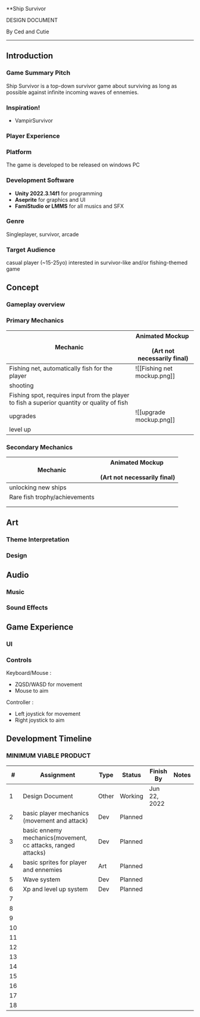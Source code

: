 **Ship Survivor

DESIGN DOCUMENT

By Ced and Cutie

---
## Introduction

### Game Summary Pitch

Ship Survivor is a top-down survivor game about surviving as long as possible against infinite incoming waves of ennemies.

### Inspiration!

- VampirSurvivor

### Player Experience


### Platform

The game is developed to be released on windows PC

### Development Software

- **Unity 2022.3.14f1** for programming
- **Aseprite** for graphics and UI
- **FamiStudio or LMMS** for all musics and SFX

### Genre

Singleplayer, survivor, arcade 

### Target Audience

casual player (~15-25yo) interested in survivor-like and/or fishing-themed game

## Concept

### Gameplay overview


### Primary Mechanics

  

| Mechanic | Animated Mockup <br><br>(Art not necessarily final) |
| -------- | --------------------------------------------------- |
|Fishing net, automatically fish for the player|    ![[Fishing net mockup.png]]                                              |
|shooting|                                                     |
|Fishing spot, requires input from the player to fish a superior quantity or quality of fish|                                                     |
|upgrades|![[upgrade mockup.png]]|
|level up||

### Secondary Mechanics

  

| Mechanic | Animated Mockup <br><br>(Art not necessarily final) |
| -------- | --------------------------------------------------- |
|unlocking new ships|                                                     |
|Rare fish trophy/achievements|                                                     |
|||
|||

## Art

### Theme Interpretation



  

### Design



  


## Audio

### Music



### Sound Effects


## Game Experience

### UI


### Controls

Keyboard/Mouse :
- ZQSD/WASD for movement
- Mouse to aim

Controller :
- Left joystick for movement
- Right joystick to aim

## Development Timeline

  
### MINIMUM VIABLE PRODUCT

  

| #   | Assignment                                | Type   | Status   | Finish By    | Notes                                                      |
| --- | ----------------------------------------- | ------ | -------- | ------------ | ---------------------------------------------------------- |
| 1   | Design Document                           | Other  | Working  | Jun 22, 2022 |                                                            |
| 2   |basic player mechanics (movement and attack)| Dev | Planned|              |                                                            |
| 3   |basic ennemy mechanics(movement, cc attacks, ranged attacks)| Dev | Planned|              |                                                            |
| 4   | basic sprites for player and ennemies|Art| Planned|              |                                                            |
| 5   | Wave system | Dev| Planned|              |                                                            |
| 6   |Xp and level up system| Dev| Planned|              |                                                            |
| 7   |                                           |        |          |              |                                                            |
| 8   |                                           |        |          |              |                                                            |
| 9   |                                           |        |          |              |                                                            |
| 10  |                                           |        |          |              |                                                            |
| 11  |                                           |        |          |              |                                                            |
| 12  |                                           |        |          |              |                                                            |
| 13  |                                           |        |          |              |                                                            |
| 14  |                                           |        |          |              |                                                            |
| 15  |                                           |        |          |              |                                                            |
| 16  |                                           |        |          |              |                                                            |
| 17  |                                           |        |          |              |                                                            |
| 18  |                                           |        |          |              |                                                            |